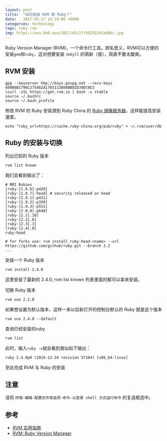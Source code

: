 ```yaml
---
layout: post
title:  "如何安装 RVM 和 Ruby？"
date:   2017-05-27 14:19:06 +0800
categories: technology
tags: ruby rvm
img: https://ooo.0o0.ooo/2017/05/27/59292241a506c.jpg
---
```


Ruby Version Manager (RVM)，一个命令行工具。顾名思义，RVM可以方便的安装`gem`和`ruby`，这对想要安装 `Jekyll` 的萌新（我），简直不要太酸爽。

## RVM 安装

```shell
gpg --keyserver hkp://keys.gnupg.net --recv-keys 409B6B1796C275462A1703113804BB82D39DC0E3
\curl -sSL https://get.rvm.io | bash -s stable
source ~/.bashrc
source ~/.bash_profile
```

修改 RVM 的 Ruby 安装源到 Ruby China 的 [Ruby 镜像服务器](https://cache.ruby-china.org/)，这样能提高安装速度。

```shell
echo "ruby_url=https://cache.ruby-china.org/pub/ruby" > ~/.rvm/user/db
```

## Ruby 的安装与切换

列出已知的 Ruby 版本

```shell
rvm list known
```

我们会看到输出了：

```shell
# MRI Rubies
[ruby-]1.8.6[-p420]
[ruby-]1.8.7[-head] # security released on head
[ruby-]1.9.1[-p431]
[ruby-]1.9.2[-p330]
[ruby-]1.9.3[-p551]
[ruby-]2.0.0[-p648]
[ruby-]2.1[.10]
[ruby-]2.2[.6]
[ruby-]2.3[.3]
[ruby-]2.4[.0]
ruby-head

# for forks use: rvm install ruby-head-<name> --url https://github.com/github/ruby.git --branch 2.2
...
```

安装一个 Ruby 版本

```shell
rvm install 2.4.0
```

这里安装了最新的 2.4.0, rvm list known 列表里面的都可以拿来安装。

切换 Ruby 版本

```shell
rvm use 2.2.0
```

如果想设置为默认版本，这样一来以后新打开的控制台默认的 Ruby 就是这个版本

```shell
rvm use 2.4.0 --default
```

查询已经安装的ruby

```shell
rvm list
```

此时，输入`ruby -v`就会看到类似如下输出：

```shell
ruby 2.4.0p0 (2016-12-24 revision 57164) [x86_64-linux]
```

至此完成 RVM 与 Ruby 的安装

## 注意

请将 `终端-编辑-配置文件首选项-命令-以登录 shell 方式运行命令` 的复选框选中。

## 参考

* [RVM 实用指南](https://ruby-china.org/wiki/rvm-guide)
* [RVM: Ruby Version Manager](https://rvm.io/)